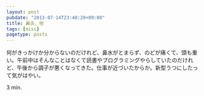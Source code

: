 ```yaml
---
layout: post
pubdate: "2013-07-14T23:40:20+09:00"
title: 鼻炎、他
tags: [misc]
pagetype: posts
---
```

何がきっかけか分からないのだけれど、鼻水がとまらず、のどが痛くて、頭も重い。午前中はそんなことはなくて読書やプログラミングやらしていたのだけれど、午後から調子が悪くなってきた。仕事が近づいたからか。新型うつにしたって気がはやい。

3 min.
